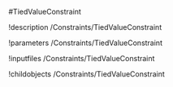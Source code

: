 <!-- MOOSE Object Documentation Stub: Remove this when content is added. -->
#TiedValueConstraint

!description /Constraints/TiedValueConstraint

!parameters /Constraints/TiedValueConstraint

!inputfiles /Constraints/TiedValueConstraint

!childobjects /Constraints/TiedValueConstraint
